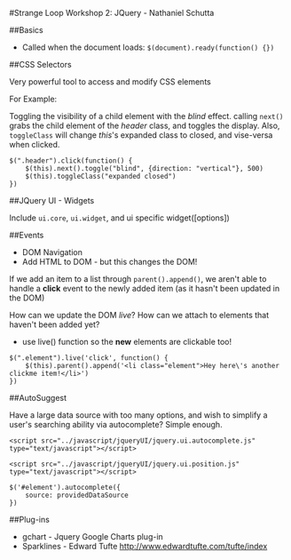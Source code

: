 #Strange Loop Workshop 2: JQuery - Nathaniel Schutta

##Basics 

* Called when the document loads: ```$(document).ready(function() {})```


##CSS Selectors

Very powerful tool to access and modify CSS elements

For Example:

Toggling the visibility of a child element with the _blind_ effect.  calling ```next()``` grabs the child element of the _header_ class, and toggles the display.  Also, ```toggleClass``` will change _this_'s expanded class to closed, and vise-versa when clicked.

```
$(".header").click(function() {
    $(this).next().toggle("blind", {direction: "vertical"}, 500)
    $(this).toggleClass("expanded closed")
})
```


##JQuery UI - Widgets

Include ```ui.core```, ```ui.widget```, and ui specific widget([options])


##Events

* DOM Navigation
* Add HTML to DOM - but this changes the DOM!

If we add an item to a list through ```parent().append()```, we aren't able to handle a **click** event to the newly added item (as it hasn't been updated in the DOM)

How can we update the DOM _live_?  How can we attach to elements that haven't been added yet?

* use live() function so the **new** elements are clickable too!

```
$(".element").live('click', function() {
    $(this).parent().append('<li class="element">Hey here\'s another clickme item!</li>')
})
```


##AutoSuggest

Have a large data source with too many options, and wish to simplify a user's searching ability via autocomplete? Simple enough.

```
<script src="../javascript/jqueryUI/jquery.ui.autocomplete.js" type="text/javascript"></script>
```

```
<script src="../javascript/jqueryUI/jquery.ui.position.js" type="text/javascript"></script>
```

```
$('#element').autocomplete({
    source: providedDataSource
})
```


##Plug-ins

* gchart - Jquery Google Charts plug-in
* Sparklines - Edward Tufte http://www.edwardtufte.com/tufte/index

